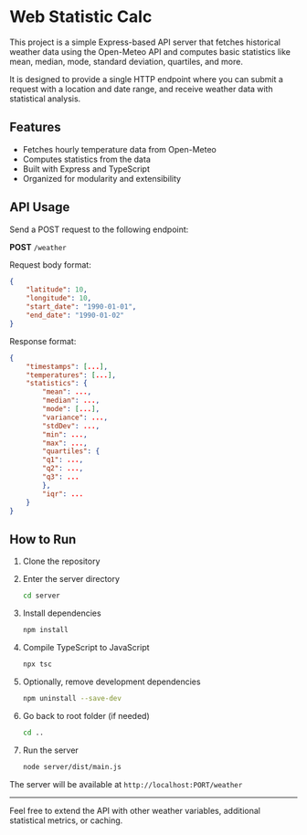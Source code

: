 # Web Statistic Calc

This project is a simple Express-based API server that fetches historical weather data using the Open-Meteo API and computes basic statistics like mean, median, mode, standard deviation, quartiles, and more.

It is designed to provide a single HTTP endpoint where you can submit a request with a location and date range, and receive weather data with statistical analysis.

## Features

- Fetches hourly temperature data from Open-Meteo
- Computes statistics from the data
- Built with Express and TypeScript
- Organized for modularity and extensibility

## API Usage

Send a POST request to the following endpoint:

**POST** `/weather`

Request body format:

```json
{
    "latitude": 10,
    "longitude": 10,
    "start_date": "1990-01-01",
    "end_date": "1990-01-02"
}
```

Response format:

```json
{
    "timestamps": [...],
    "temperatures": [...],
    "statistics": {
        "mean": ...,
        "median": ...,
        "mode": [...],
        "variance": ...,
        "stdDev": ...,
        "min": ...,
        "max": ...,
        "quartiles": {
        "q1": ...,
        "q2": ...,
        "q3": ...
        },
        "iqr": ...
    }
}
```

## How to Run

1. Clone the repository
2. Enter the server directory

   ```bash  
   cd server  
   ```

3. Install dependencies

   ```bash
   npm install  
   ```

4. Compile TypeScript to JavaScript

   ```bash
   npx tsc  
   ```

5. Optionally, remove development dependencies

   ```bash
   npm uninstall --save-dev  
   ```

6. Go back to root folder (if needed)

   ```bash
   cd ..  
   ```

7. Run the server

   ```bash
   node server/dist/main.js  
   ```

The server will be available at `http://localhost:PORT/weather`

---

Feel free to extend the API with other weather variables, additional statistical metrics, or caching.
